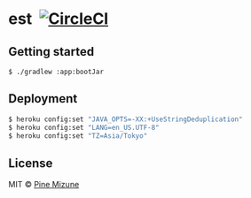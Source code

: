 # est &nbsp;[![CircleCI](https://circleci.com/gh/pine/est.svg?style=shield&circle-token=5da684fe3eb45157e7b6069434a82bf37c95fa0f)](https://circleci.com/gh/pine/est)

## Getting started

```
$ ./gradlew :app:bootJar
```

## Deployment

```bash
$ heroku config:set "JAVA_OPTS=-XX:+UseStringDeduplication"
$ heroku config:set "LANG=en_US.UTF-8"
$ heroku config:set "TZ=Asia/Tokyo"
```

## License
MIT &copy; [Pine Mizune](https://profile.pine.moe)
